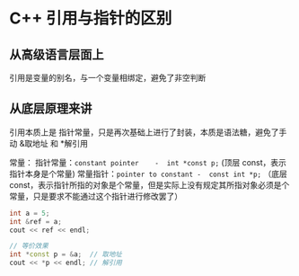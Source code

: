 # C++ 引用与指针的区别

## 从高级语言层面上

引用是变量的别名，与一个变量相绑定，避免了非空判断

## 从底层原理来讲

引用本质上是 指针常量，只是再次基础上进行了封装，本质是语法糖，避免了手动 &取地址 和 *解引用

常量：
    指针常量：`constant pointer    -  int *const p;`  (顶层 const，表示指针本身是个常量)
    常量指针：`pointer to constant -  const int *p;` （底层 const，表示指针所指的对象是个常量，但是实际上没有规定其所指对象必须是个常量，只是要求不能通过这个指针进行修改罢了）

```C++
int a = 5;
int &ref = a;
cout << ref << endl;

// 等价效果
int *const p = &a;  // 取地址
cout << *p << endl; // 解引用
```
